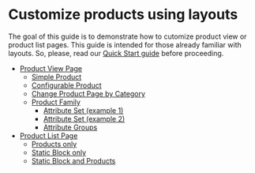 Customize products using layouts
=============================

The goal of this guide is to demonstrate how to cutomize product view or product list pages.
This guide is intended for those already familiar with layouts. So, please, read our [Quick Start guide](https://github.com/orocrm/platform/blob/master/src/Oro/Bundle/LayoutBundle/Resources/doc/quick_start.md) before proceeding.

 - [Product View Page](./customize-pdp.md)
    - [Simple Product](./customize-pdp.md#simple-product)
    - [Configurable Product](./customize-pdp.md#configurable-product)
    - [Change Product Page by Category](./customize-pdp.md#change-product-page-by-category)
    - [Product Family](./customize-pdp.md#product-family)
        - [Attribute Set (example 1)](./customize-pdp.md#attribute-set-example-1)
        - [Attribute Set (example 2)](./customize-pdp.md#attribute-set-example-2)
        - [Attribute Groups](./customize-pdp.md#attribute-groups)
 - [Product List Page](./customize-plp.md)
    - [Products only](./customize-plp.md#products-only)
    - [Static Block only](./customize-plp.md#static-block-only)
    - [Static Block and Products](./customize-plp.md#static-block-and-products)
